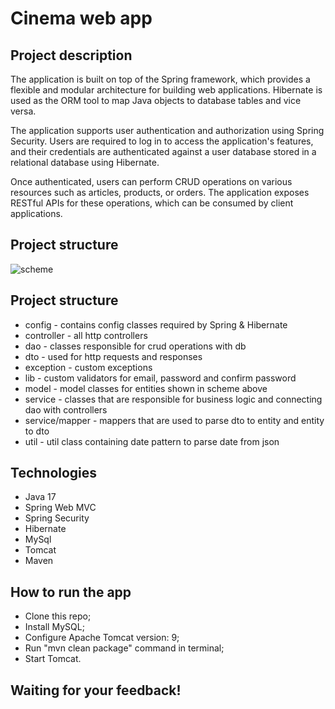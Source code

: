 # Cinema web app
## Project description

The application is built on top of the Spring framework, which provides a flexible and modular architecture for building web applications. Hibernate is used as the ORM tool to map Java objects to database tables and vice versa.

The application supports user authentication and authorization using Spring Security. Users are required to log in to access the application's features, and their credentials are authenticated against a user database stored in a relational database using Hibernate.

Once authenticated, users can perform CRUD operations on various resources such as articles, products, or orders. The application exposes RESTful APIs for these operations, which can be consumed by client applications.
## Project structure
![scheme](https://user-images.githubusercontent.com/117721643/223648080-12a7290f-6cec-450d-83dd-92abc5855a7c.png)
## Project structure
* config - contains config classes required by Spring & Hibernate
* controller - all http controllers
* dao - classes responsible for crud operations with db
* dto - used for http requests and responses
* exception - custom exceptions
* lib - custom validators for email, password and confirm password
* model - model classes for entities shown in scheme above
* service - classes that are responsible for business logic and connecting dao with controllers
* service/mapper - mappers that are used to parse dto to entity and entity to dto
* util - util class containing date pattern to parse date from json 
## Technologies
* Java 17
* Spring Web MVC
* Spring Security
* Hibernate
* MySql
* Tomcat
* Maven
## How to run the app
* Clone this repo;
* Install MySQL;
* Configure Apache Tomcat version: 9;
* Run "mvn clean package" command in terminal;
* Start Tomcat.
## Waiting for your feedback! 
